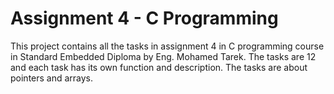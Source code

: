 # Assignment 4 - C Programming
This project contains all the tasks in assignment 4 in C programming course in Standard Embedded Diploma by Eng. Mohamed Tarek. The tasks are 12 and each task has its own function and description. The tasks are about pointers and arrays.
